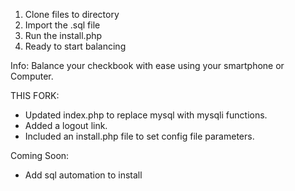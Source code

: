 1. Clone files to directory
2. Import the .sql file
3. Run the install.php
4. Ready to start balancing

Info:
Balance your checkbook with ease using your smartphone or Computer.



THIS FORK:
* Updated index.php to replace mysql with mysqli functions.
* Added a logout link.
* Included an install.php file to set config file parameters.


Coming Soon:
* Add sql automation to install
